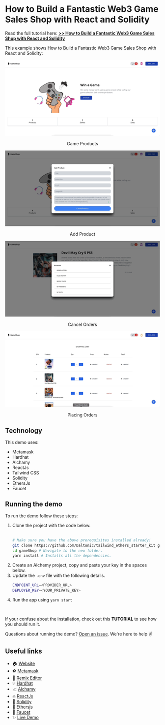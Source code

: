 # How to Build a Fantastic Web3 Game Sales Shop with React and Solidity

Read the full tutorial here: [**>> How to Build a Fantastic Web3 Game Sales Shop with React and Solidity**](https://daltonic.github.io)

This example shows How to Build a Fantastic Web3 Game Sales Shop with React and Solidity:

![Game Shop](./screenshots/0.gif)
<center><figcaption>Game Products</figcaption></center>

![Add Product](./screenshots/1.gif)
<center><figcaption>Add Product</figcaption></center>

![Cancel Orders](./screenshots/2.gif)

<center><figcaption>Cancel Orders</figcaption></center>

![Placing Orders](./screenshots/3.gif)
<center><figcaption>Placing Orders</figcaption></center>

## Technology

This demo uses:

- Metamask
- Hardhat
- Alchamy
- ReactJs
- Tailwind CSS
- Solidity
- EthersJs
- Faucet

## Running the demo

To run the demo follow these steps:

1. Clone the project with the code below.
    ```sh

    # Make sure you have the above prerequisites installed already!
    git clone https://github.com/Daltonic/tailwind_ethers_starter_kit gameShop
    cd gameShop # Navigate to the new folder.
    yarn install # Installs all the dependencies.
    ```
2. Create an Alchemy project, copy and paste your key in the spaces below.
2. Update the `.env` file with the following details.
    ```sh
    ENDPOINT_URL=<PROVIDER_URL>
    DEPLOYER_KEY=<YOUR_PRIVATE_KEY>
    ```
3. Run the app using `yarn start`
<br/>

If your confuse about the installation, check out this **TUTORIAL** to see how you should run it.

Questions about running the demo? [Open an issue](https://github.com/Daltonic/gameshop/issues). We're here to help ✌️

## Useful links

- 🏠 [Website](https://daltonic.github.io/)
- ⚽ [Metamask](https://metamask.io/)
- 🚀 [Remix Editor](https://remix.ethereum.org/)
- 💡 [Hardhat](https://hardhat.org/)
- 📈 [Alchamy](https://www.alchemy.com/)
- 🔥 [ReactJs](https://reactjs.org/)
- 🐻 [Solidity](https://soliditylang.org/)
- 👀 [Ethersjs](https://docs.ethers.io/v5/)
- 🎅 [Faucet](https://goerli-faucet.pk910.de/)
- ✨ [Live Demo](https://gameshop-af682.web.app/)